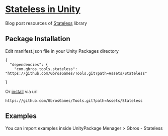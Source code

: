 # [Stateless in Unity](https://www.gbrosgames.com/posts/Stateless-in-Unity)

Blog post resources of [Stateless](https://github.com/dotnet-state-machine/stateless) library

## Package Installation 

Edit manifest.json file in your Unity Packages directory 

```
{
  "dependencies": {
    "com.gbros.tools.stateless": "https://github.com/GbrosGames/Tools.git?path=Assets/Stateless"
    
}
```

Or [install](https://docs.unity3d.com/2020.2/Documentation/Manual/upm-ui-giturl.html) via url

```
https://github.com/GbrosGames/Tools.git?path=Assets/Stateless
```

## Examples

You can import examples inside UnityPackage Menager > Gbros - Stateless

